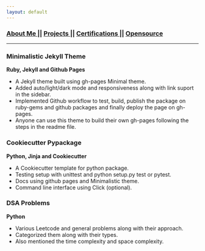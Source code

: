 ```yaml
---
layout: default
---
```

### [About Me ](./index.md) || [Projects ](./projects.md) || [Certifications ](./certifications.md) || [Opensource ](./opensource.md)
***
<div class="card">
  <h3>Minimalistic Jekyll Theme</h3>
  <p><b>Ruby, Jekyll and Github Pages</b></p>
  <ul>
    <li>A Jekyll theme built using gh-pages Minimal theme.</li>
    <li>Added auto/light/dark mode and responsiveness along with link suport in the sidebar.</li>
    <li>Implemented Github workflow to test, build, publish the package on ruby-gems and github packages and finally deploy the page on gh-pages.</li>
    <li>Anyone can use this theme to build their own gh-pages following the steps in the readme file.</li>
  </ul>
  <a href="https://vaibhavvikas.ml/jekyll-theme-minimalistic"><span class="card-link-spanner"></span></a>
</div>

<div class="card">
  <h3>Cookiecutter Pypackage</h3>
  <p><b>Python, Jinja and Cookiecutter</b></p>
  <ul>
    <li>A Cookiecutter template for python package.</li>
    <li>Testing setup with unittest and python setup.py test or pytest.</li>
    <li>Docs using github pages and Minimalistic theme.</li>
    <li>Command line interface using Click (optional).</li>
  </ul>
  <a href="http://vaibhavvikas.ml/cookiecutter-pypackage/"><span class="card-link-spanner"></span></a>
</div>

<div class="card">
  <h3>DSA Problems</h3>
  <p><b>Python</b></p>
  <ul>
    <li>Various Leetcode and general problems along with their approach.</li>
    <li>Categorized them along with their types.</li>
    <li>Also mentioned the time complexity and space complexity.</li>
  </ul>
  <a href="https://vaibhavvikas.ml/dsa-problems/"><span class="card-link-spanner"></span></a>
</div>
